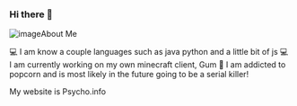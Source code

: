 ### Hi there 👋
![image](https://user-images.githubusercontent.com/100362062/205495749-77806333-f43c-473a-a80c-752ac7c1c30a.png)About Me
 
💻 I am know a couple languages such as java python and a little bit of js
💻 I am currently working on my own minecraft client, Gum
📖 I am addicted to popcorn and is most likely in the future going to be a serial killer!

My website is Psycho.info

<!--
**CheatingAndLeaking/Cheatingandleaking** is a ✨ _special_ ✨ repository because its `README.md` (this file) appears on your GitHub profile.

Here are some ideas to get you started:


💻 I am know a couple languages such as java python and a little bit of js.
💻 I am currently working on my own minecraft client, Gum.
📖 I am addicted to popcorn and is most likely in the future going to be a serial killer!

-->
